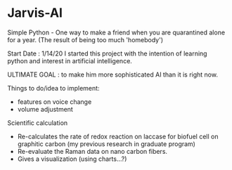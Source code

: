 # Jarvis-AI
Simple Python - One way to make a friend when you are quarantined alone for a year. (The result of being too much 'homebody')

Start Date : 1/14/20
I started this project with the intention of learning python and interest in artificial intelligence. 

ULTIMATE GOAL : to make him more sophisticated AI than it is right now. 

Things to do/idea to implement:
- features on voice change
- volume adjustment 

Scientific calculation
- Re-calculates the rate of redox reaction on laccase for biofuel cell on graphitic carbon (my previous research in graduate program)
- Re-evaluate the Raman data on nano carbon fibers. 
- Gives a visualization (using charts...?)
